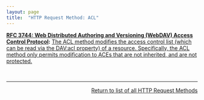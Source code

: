 ```yaml
---
layout: page
title:  "HTTP Request Method: ACL"
---
```


**[RFC 3744: Web Distributed Authoring and Versioning (WebDAV) Access Control Protocol](/specs/IETF/RFC/3744 "This document specifies a set of methods, headers, message bodies, properties, and reports that define Access Control extensions to the WebDAV Distributed Authoring Protocol. This protocol permits a client to read and modify access control lists that instruct a server whether to allow or deny operations upon a resource (such as HyperText Transfer Protocol (HTTP) method invocations) by a given principal. A lightweight representation of principals as Web resources supports integration of a wide range of user management repositories. Search operations allow discovery and manipulation of principals using human names."):** [The ACL method modifies the access control list (which can be read via the DAV:acl property) of a resource. Specifically, the ACL method only permits modification to ACEs that are not inherited, and are not protected.](http://tools.ietf.org/html/rfc3744#section-8.1)

<br/>
<hr/>

<p style="text-align: right"><a href="../http-methods">Return to list of all HTTP Request Methods</a></p>